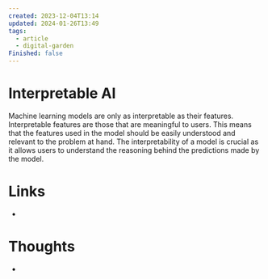 ```yaml
---
created: 2023-12-04T13:14
updated: 2024-01-26T13:49
tags:
  - article
  - digital-garden
Finished: false
---
```

# Interpretable AI

Machine learning models are only as interpretable as their features. Interpretable features are those that are meaningful to users. This means that the features used in the model should be easily understood and relevant to the problem at hand. The interpretability of a model is crucial as it allows users to understand the reasoning behind the predictions made by the model.

# Links
- 

# Thoughts 
- 


